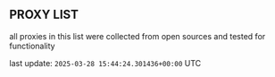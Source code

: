 ## PROXY LIST

all proxies in this list were collected from open sources and tested for functionality

last update: `2025-03-28 15:44:24.301436+00:00` UTC